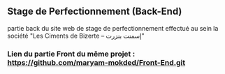 ## Stage de Perfectionnement (Back-End)
partie back du site web de stage de perfectionnement effectué au sein la société "Les Ciments de Bizerte – إسمنت بنزرت"

### Lien du partie Front du même projet : https://github.com/maryam-mokded/Front-End.git
